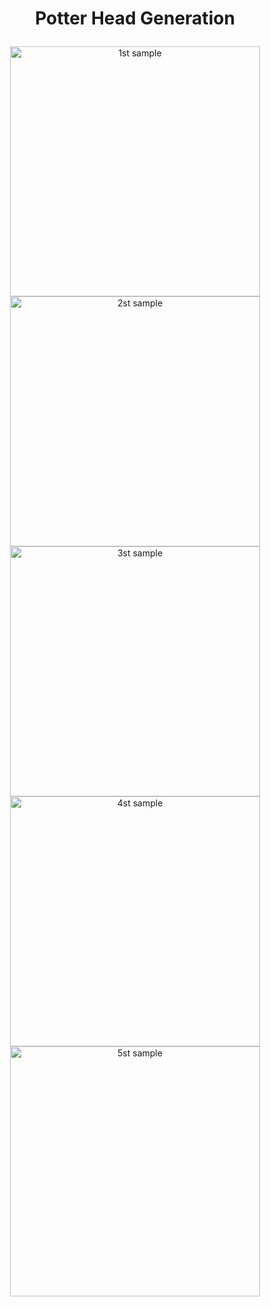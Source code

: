 


# <p align="center"> Potter Head Generation </p>

<p align="center">

<img src="./1.jpg" width=400 alt="1st sample"/>
<img src="./2.jpg" width=400 alt="2st sample"/>
<img src="./3.jpg" width=400 alt="3st sample"/>
<img src="./4.jpg" width=400 alt="4st sample"/>
<img src="./5.jpg" width=400 alt="5st sample"/>
</p>

<p align="center">
